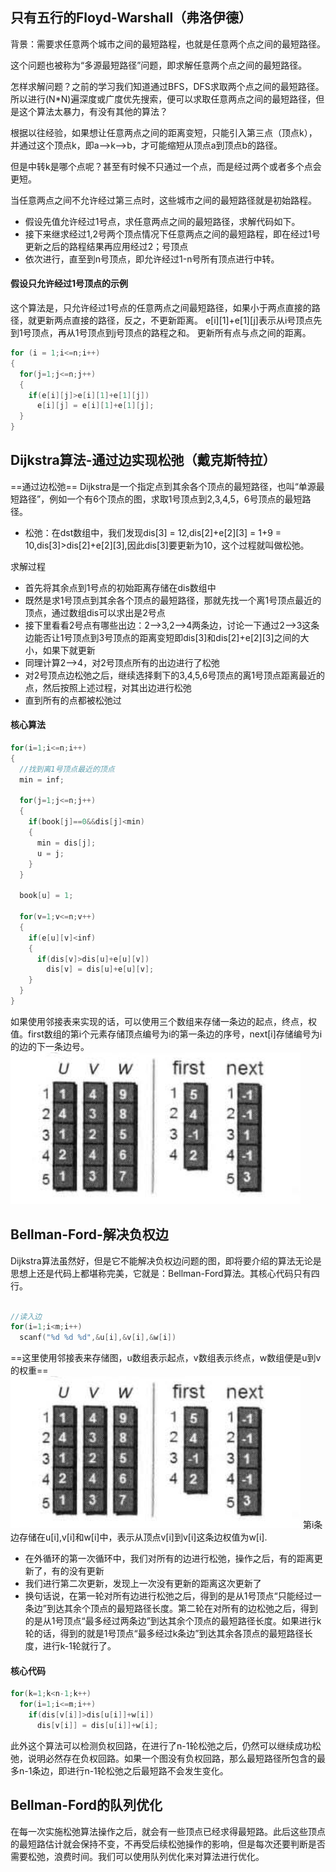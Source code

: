 ## 只有五行的Floyd-Warshall（弗洛伊德）
背景：需要求任意两个城市之间的最短路程，也就是任意两个点之间的最短路径。

这个问题也被称为“多源最短路径”问题，即求解任意两个点之间的最短路径。

怎样求解问题？之前的学习我们知道通过BFS，DFS求取两个点之间的最短路径。所以进行(N*N)遍深度或广度优先搜索，便可以求取任意两点之间的最短路径，但是这个算法太暴力，有没有其他的算法？

根据以往经验，如果想让任意两点之间的距离变短，只能引入第三点（顶点k），并通过这个顶点k，即a-->k-->b，才可能缩短从顶点a到顶点b的路径。

但是中转k是哪个点呢？甚至有时候不只通过一个点，而是经过两个或者多个点会更短。

当任意两点之间不允许经过第三点时，这些城市之间的最短路径就是初始路程。
- 假设先值允许经过1号点，求任意两点之间的最短路径，求解代码如下。
- 接下来继求经过1,2号两个顶点情况下任意两点之间的最短路程，即在经过1号更新之后的路程结果再应用经过2；号顶点
- 依次进行，直至到n号顶点，即允许经过1-n号所有顶点进行中转。
#### 假设只允许经过1号顶点的示例
这个算法是，只允许经过1号点的任意两点之间最短路径，如果小于两点直接的路径，就更新两点直接的路径，反之，不更新距离。
e[i][1]+e[1][j]表示从i号顶点先到1号顶点，再从1号顶点到j号顶点的路程之和。
更新所有点与点之间的距离。
```c
for (i = 1;i<=n;i++)
{
  for(j=1;j<=n;j++)
  {
    if(e[i][j]>e[i][1]+e[1][j])
      e[i][j] = e[i][1]+e[1][j];
  }
}
```
## Dijkstra算法-通过边实现松弛（戴克斯特拉）
==通过边松弛==
Dijkstra是一个指定点到其余各个顶点的最短路径，也叫“单源最短路径”，例如一个有6个顶点的图，求取1号顶点到2,3,4,5，6号顶点的最短路径。
- 松弛：在dst数组中，我们发现dis[3] = 12,dis[2]+e[2][3] = 1+9 = 10,dis[3]>dis[2]+e[2][3],因此dis[3]要更新为10，这个过程就叫做松弛。

求解过程
- 首先将其余点到1号点的初始距离存储在dis数组中
- 既然是求1号顶点到其余各个顶点的最短路径，那就先找一个离1号顶点最近的顶点，通过数组dis可以求出是2号点
- 接下里看看2号点有哪些出边：2-->3,2-->4两条边，讨论一下通过2-->3这条边能否让1号顶点到3号顶点的距离变短即dis[3]和dis[2]+e[2][3]之间的大小，如果下就更新
- 同理计算2-->4，对2号顶点所有的出边进行了松弛
- 对2号顶点边松弛之后，继续选择剩下的3,4,5,6号顶点的离1号顶点距离最近的点，然后按照上述过程，对其出边进行松弛
- 直到所有的点都被松弛过

#### 核心算法
```c
for(i=1;i<=n;i++)
{
  //找到离1号顶点最近的顶点
  min = inf;

  for(j=1;j<=n;j++)
  {
    if(book[j]==0&&dis[j]<min)
    {
      min = dis[j];
      u = j;
    }
  }

  book[u] = 1;

  for(v=1;v<=n;v++)
  {
    if(e[u][v]<inf)
    {
      if(dis[v]>dis[u]+e[u][v])
        dis[v] = dis[u]+e[u][v];
    }
  }
}
```
如果使用邻接表来实现的话，可以使用三个数组来存储一条边的起点，终点，权值。first数组的第i个元素存储顶点编号为i的第一条边的序号，next[i]存储编号为i的边的下一条边号。![](assets/最短路径-bf17079c.png)
## Bellman-Ford-解决负权边
Dijkstra算法虽然好，但是它不能解决负权边问题的图，即将要介绍的算法无论是思想上还是代码上都堪称完美，它就是：Bellman-Ford算法。其核心代码只有四行。

```c

//读入边
for(i=1;i<m;i++)
  scanf("%d %d %d",&u[i],&v[i],&w[i])
```
==这里使用邻接表来存储图，u数组表示起点，v数组表示终点，w数组便是u到v的权重==![](assets/最短路径-bf17079c.png)
第i条边存储在u[i],v[i]和w[i]中，表示从顶点v[i]到v[i]这条边权值为w[i].
- 在外循环的第一次循环中，我们对所有的边进行松弛，操作之后，有的距离更新了，有的没有更新
- 我们进行第二次更新，发现上一次没有更新的距离这次更新了
- 换句话说，在第一轮对所有边进行松弛之后，得到的是从1号顶点“只能经过一条边”到达其余个顶点的最短路径长度。第二轮在对所有的边松弛之后，得到的是从1号顶点“最多经过两条边”到达其余个顶点的最短路径长度。如果进行k轮的话，得到的就是1号顶点“最多经过k条边”到达其余各顶点的最短路径长度，进行k-1轮就行了。
#### 核心代码
```c
for(k=1;k<n-1;k++)
  for(i=1;i<=m;i++)
    if(dis[v[i]]>dis[u[i]]+w[i])
      dis[v[i]] = dis[u[i]]+w[i];
```
此外这个算法可以检测负权回路，在进行了n-1轮松弛之后，仍然可以继续成功松弛，说明必然存在负权回路。如果一个图没有负权回路，那么最短路径所包含的最多n-1条边，即进行n-1轮松弛之后最短路不会发生变化。
## Bellman-Ford的队列优化
在每一次实施松弛算法操作之后，就会有一些顶点已经求得最短路。此后这些顶点的最短路估计就会保持不变，不再受后续松弛操作的影响，但是每次还要判断是否需要松弛，浪费时间。我们可以使用队列优化来对算法进行优化。
